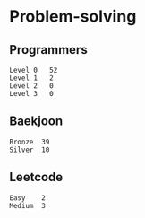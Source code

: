 # Problem-solving 

## Programmers
```
Level 0	  52
Level 1   2
Level 2   0
Level 3   0
```


## Baekjoon
```
Bronze	39
Silver  10
```

## Leetcode
```
Easy    2
Medium  3
```
